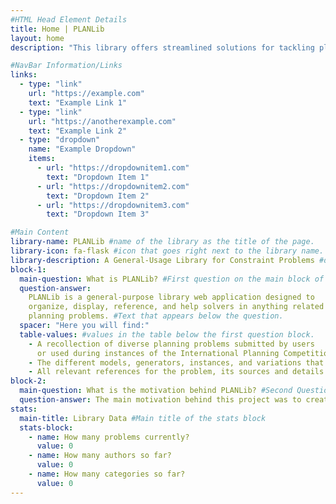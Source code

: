 ```yaml
---
#HTML Head Element Details
title: Home | PLANLib
layout: home
description: "This library offers streamlined solutions for tackling planning and network flow challenges. Dive into efficient tools and resources tailored to solve complex scheduling, logistics, and resource management problems. Whether you’re exploring optimization or need robust decision-making support, PLANLib’s homepage is your starting point for powerful, user-friendly planning solutions."

#NavBar Information/Links
links:
  - type: "link"
    url: "https://example.com"
    text: "Example Link 1"
  - type: "link"
    url: "https://anotherexample.com"
    text: "Example Link 2"
  - type: "dropdown"
    name: "Example Dropdown"
    items:
      - url: "https://dropdownitem1.com"
        text: "Dropdown Item 1"
      - url: "https://dropdownitem2.com"
        text: "Dropdown Item 2"
      - url: "https://dropdownitem3.com"
        text: "Dropdown Item 3"

#Main Content
library-name: PLANLib #name of the library as the title of the page.
library-icon: fa-flask #icon that goes right next to the library name.
library-description: A General-Usage Library for Constraint Problems #description of the library
block-1:
  main-question: What is PLANLib? #First question on the main block of the page.
  question-answer:
    PLANLib is a general-purpose library web application designed to
    organize, display, reference, and help solvers in anything related to
    planning problems. #Text that appears below the question.
  spacer: "Here you will find:"
  table-values: #values in the table below the first question block.
    - A recollection of diverse planning problems submitted by users
      or used during instances of the International Planning Competition (IPC)
    - The different models, generators, instances, and variations that problems might have
    - All relevant references for the problem, its sources and details.
block-2:
  main-question: What is the motivation behind PLANLib? #Second Question on the main page.
  question-answer: The main motivation behind this project was to create a centralised platform that allows for planners from all over the world to contribute to the community with new problems and new solutions in the most streamlined fashion possible. <br> It also establishes a historical repository of past problems that might not be available elsewhere on the internet. #Answer to the past question.
stats:
  main-title: Library Data #Main title of the stats block
  stats-block:
    - name: How many problems currently?
      value: 0
    - name: How many authors so far?
      value: 0
    - name: How many categories so far?
      value: 0
---
```

